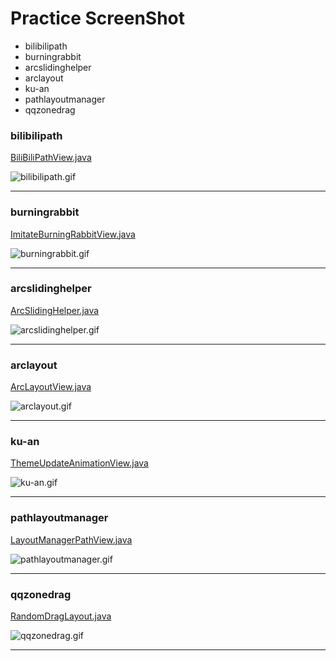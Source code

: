 # Practice ScreenShot
* bilibilipath
* burningrabbit
* arcslidinghelper
* arclayout
* ku-an
* pathlayoutmanager
* qqzonedrag



### bilibilipath
[BiliBiliPathView.java](https://github.com/103style/AnimAndCustomViewDemo/blob/master/app/src/main/java/com/lxk/animandcustomviewdemo/practice/view/BiliBiliPathView.java)

![bilibilipath.gif](https://github.com/103style/AnimAndCustomViewDemo/blob/master/gif/practice/bilibilipath.gif)


---


### burningrabbit
[ImitateBurningRabbitView.java](https://github.com/103style/AnimAndCustomViewDemo/blob/master/app/src/main/java/com/lxk/animandcustomviewdemo/practice/burningrabbit/ImitateBurningRabbitView.java)

![burningrabbit.gif](https://github.com/103style/AnimAndCustomViewDemo/blob/master/gif/practice/burningrabbit.gif)

---



### arcslidinghelper
[ArcSlidingHelper.java](https://github.com/103style/AnimAndCustomViewDemo/blob/master/app/src/main/java/com/lxk/animandcustomviewdemo/practice/arcview/ArcSlidingHelper.java)

![arcslidinghelper.gif](https://github.com/103style/AnimAndCustomViewDemo/blob/master/gif/practice/arcslidinghelper.gif)


---


### arclayout
[ArcLayoutView.java](https://github.com/103style/AnimAndCustomViewDemo/blob/master/app/src/main/java/com/lxk/animandcustomviewdemo/practice/arcview/ArcLayoutView.java)

![arclayout.gif](https://github.com/103style/AnimAndCustomViewDemo/blob/master/gif/practice/arclayout.gif)

---



### ku-an
[ThemeUpdateAnimationView.java](https://github.com/103style/AnimAndCustomViewDemo/blob/master/app/src/main/java/com/lxk/animandcustomviewdemo/practice/kuAn/ThemeUpdateAnimationView.java)

![ku-an.gif](https://github.com/103style/AnimAndCustomViewDemo/blob/master/gif/practice/ku-an.gif)

---

### pathlayoutmanager
[LayoutManagerPathView.java](https://github.com/103style/AnimAndCustomViewDemo/blob/master/app/src/main/java/com/lxk/animandcustomviewdemo/practice/path/LayoutManagerPathView.java)

![pathlayoutmanager.gif](https://github.com/103style/AnimAndCustomViewDemo/blob/master/gif/practice/pathlayoutmanager.gif)

---


### qqzonedrag
[RandomDragLayout.java](https://github.com/103style/AnimAndCustomViewDemo/blob/master/app/src/main/java/com/lxk/animandcustomviewdemo/practice/qqzone/RandomDragLayout.java)

![qqzonedrag.gif](https://github.com/103style/AnimAndCustomViewDemo/blob/master/gif/practice/qqzonedrag.gif)

---

